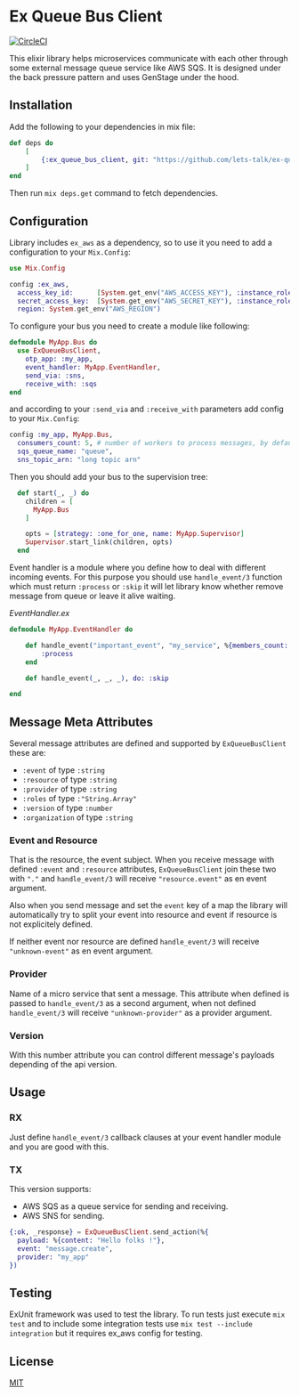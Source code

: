 Ex Queue Bus Client
===================

[![CircleCI](https://circleci.com/gh/lets-talk/ex-queue-bus-client.svg?style=svg)](https://circleci.com/gh/lets-talk/ex-queue-bus-client)

This elixir library helps microservices communicate with each other through
some external message queue service like AWS SQS. It is designed under the
back pressure pattern and uses GenStage under the hood.

## Installation

Add the following to your dependencies in mix file:

```elixir
def deps do
    [
        {:ex_queue_bus_client, git: "https://github.com/lets-talk/ex-queue-bus-client.git", tag: "2.0.0"}
    ]
end
```

Then run `mix deps.get` command to fetch dependencies.

## Configuration

Library includes `ex_aws` as a dependency, so to use it you need to add
a configuration to your `Mix.Config`:

```elixir
use Mix.Config

config :ex_aws,
  access_key_id:      [System.get_env("AWS_ACCESS_KEY"), :instance_role],
  secret_access_key:  [System.get_env("AWS_SECRET_KEY"), :instance_role],
  region: System.get_env("AWS_REGION")
```

To configure your bus you need to create a module like following:

```elixir
defmodule MyApp.Bus do
  use ExQueueBusClient,
    otp_app: :my_app,
    event_handler: MyApp.EventHandler,
    send_via: :sns,
    receive_with: :sqs
end
```

and according to your `:send_via` and `:receive_with` parameters add config to
your `Mix.Config`:

```elixir
config :my_app, MyApp.Bus,
  consumers_count: 5, # number of workers to process messages, by default 2
  sqs_queue_name: "queue",
  sns_topic_arn: "long topic arn"
```

Then you should add your bus to the supervision tree:

```elixir
  def start(_, _) do
    children = [
      MyApp.Bus
    ]

    opts = [strategy: :one_for_one, name: MyApp.Supervisor]
    Supervisor.start_link(children, opts)
  end
```

Event handler is a module where you define how to deal with different incoming
events. For this purpose you should use `handle_event/3` function which must
return `:process` or `:skip` it will let library know whether remove message
from queue or leave it alive waiting.

*EventHandler.ex*

```elixir
defmodule MyApp.EventHandler do

    def handle_event("important_event", "my_service", %{members_count: 100})
        :process
    end

    def handle_event(_, _, _), do: :skip

end
```

## Message Meta Attributes

Several message attributes are defined and supported by `ExQueueBusClient` these are:

- `:event` of type `:string`
- `:resource` of type `:string`
- `:provider` of type `:string`
- `:roles` of type `:"String.Array"`
- `:version` of type `:number`
- `:organization` of type `:string`

### Event and Resource

That is the resource, the event subject. When you receive message with defined `:event` and `:resource` attributes, `ExQueueBusClient` join these two with `"."` and `handle_event/3` will receive `"resource.event"` as en event argument.

Also when you send message and set the `event` key of a map the library will automatically try to split your event into resource and event if resource is not explicitely defined. 

If neither event nor resource are defined `handle_event/3` will receive `"unknown-event"` as en event argument.

### Provider

Name of a micro service that sent a message. This attribute when defined is passed to `handle_event/3` as a second argument, when not defined `handle_event/3` will receive `"unknown-provider"` as a provider argument. 

### Version

With this number attribute you can control different message's payloads depending of the api version.

## Usage

### RX

Just define `handle_event/3` callback clauses at your event handler module and you are good with this.

### TX

This version supports:

- AWS SQS as a queue service for sending and receiving.
- AWS SNS for sending.

```elixir
{:ok, _response} = ExQueueBusClient.send_action(%{
  payload: %{content: "Hello folks !"},
  event: "message.create",
  provider: "my_app"
})
```

## Testing

ExUnit framework was used to test the library. To run tests just
execute `mix test` and to include some integration tests use `mix test --include integration`
but it requires ex_aws config for testing.

## License

[MIT](LICENSE)

